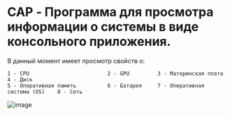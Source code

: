 # CAP - Программа для просмотра информации о системы в виде консольного приложения.

В данный момент имеет просмотр свойств о:
```
1 - CPU                         2 - GPU         3 - Материнская плата           4 - Диск
5 - Оперативная память          6 - Батарея     7 - Оперативная система (OS)    8 - Cеть
```

![image](https://github.com/user-attachments/assets/ea7e38b5-67c3-43d3-921a-2b6b6545c117)
